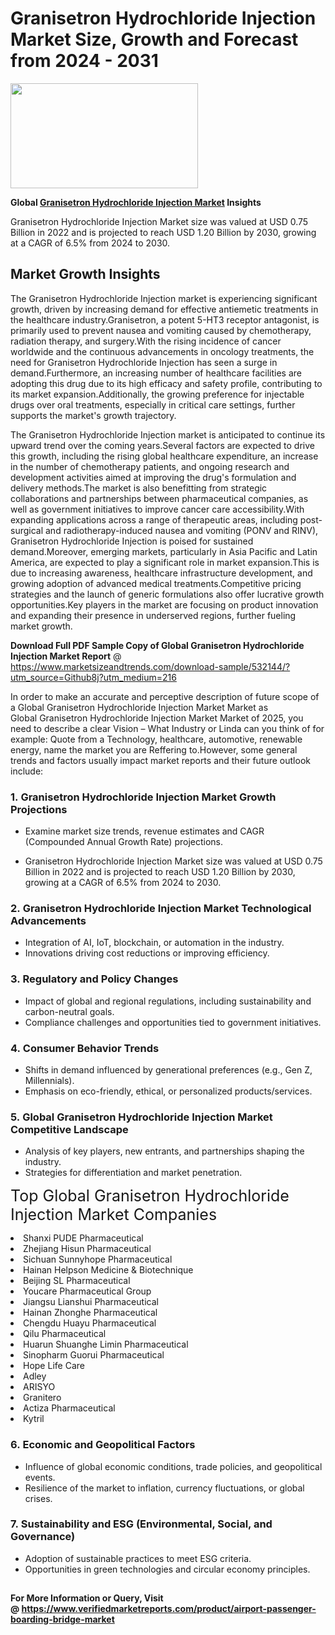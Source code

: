 <H1>Granisetron Hydrochloride Injection Market Size, Growth and Forecast from 2024 - 2031</H1><img class="aligncenter size-medium wp-image-584254" src="https://thirdeyenews.in/wp-content/uploads/2024/09/Global-Market-Research-300x168.jpeg" alt="" width="300" height="168" /><p><strong>Global&nbsp;<a href="https://www.marketsizeandtrends.com/download-sample/532144/?utm_source=Github8j?utm_medium=216">Granisetron Hydrochloride Injection Market</a> Insights</strong></p><p>Granisetron Hydrochloride Injection Market size was valued at USD 0.75 Billion in 2022 and is projected to reach USD 1.20 Billion by 2030, growing at a CAGR of 6.5% from 2024 to 2030.</p><p><h2>Market Growth Insights</h2> <p>The Granisetron Hydrochloride Injection market is experiencing significant growth, driven by increasing demand for effective antiemetic treatments in the healthcare industry.Granisetron, a potent 5-HT3 receptor antagonist, is primarily used to prevent nausea and vomiting caused by chemotherapy, radiation therapy, and surgery.With the rising incidence of cancer worldwide and the continuous advancements in oncology treatments, the need for Granisetron Hydrochloride Injection has seen a surge in demand.Furthermore, an increasing number of healthcare facilities are adopting this drug due to its high efficacy and safety profile, contributing to its market expansion.Additionally, the growing preference for injectable drugs over oral treatments, especially in critical care settings, further supports the market's growth trajectory.</p> <p>The Granisetron Hydrochloride Injection market is anticipated to continue its upward trend over the coming years.Several factors are expected to drive this growth, including the rising global healthcare expenditure, an increase in the number of chemotherapy patients, and ongoing research and development activities aimed at improving the drug's formulation and delivery methods.The market is also benefitting from strategic collaborations and partnerships between pharmaceutical companies, as well as government initiatives to improve cancer care accessibility.With expanding applications across a range of therapeutic areas, including post-surgical and radiotherapy-induced nausea and vomiting (PONV and RINV), Granisetron Hydrochloride Injection is poised for sustained demand.Moreover, emerging markets, particularly in Asia Pacific and Latin America, are expected to play a significant role in market expansion.This is due to increasing awareness, healthcare infrastructure development, and growing adoption of advanced medical treatments.Competitive pricing strategies and the launch of generic formulations also offer lucrative growth opportunities.Key players in the market are focusing on product innovation and expanding their presence in underserved regions, further fueling market growth.</p><p><span class=""><strong>Download Full PDF Sample Copy of Global Granisetron Hydrochloride Injection Market Report</strong> @ <a href="https://www.marketsizeandtrends.com/download-sample/532144/?utm_source=Github8j?utm_medium=216" target="_blank">https://www.marketsizeandtrends.com/download-sample/532144/?utm_source=Github8j?utm_medium=216</a></span></p><p>In order to make an accurate and perceptive description of future scope of a Global&nbsp;Granisetron Hydrochloride Injection Market Market as Global&nbsp;Granisetron Hydrochloride Injection Market Market of 2025, you need to describe a clear Vision &ndash; What Industry or Linda can you think of for example: Quote from a Technology, healthcare, automotive, renewable energy, name the market you are Reffering to.However, some general trends and factors usually impact market reports and their future outlook include:</p><h3>1.&nbsp;<strong>Granisetron Hydrochloride Injection Market Growth Projections</strong></h3><ul><li>Examine market size trends, revenue estimates and CAGR (Compounded Annual Growth Rate) projections.</li><li><p>Granisetron Hydrochloride Injection Market size was valued at USD 0.75 Billion in 2022 and is projected to reach USD 1.20 Billion by 2030, growing at a CAGR of 6.5% from 2024 to 2030.</p></li></ul><h3>2.&nbsp;<strong>Granisetron Hydrochloride Injection Market Technological Advancements</strong></h3><ul><li>Integration of AI, IoT, blockchain, or automation in the industry.</li><li>Innovations driving cost reductions or improving efficiency.</li></ul><h3>3.&nbsp;<strong>Regulatory and Policy Changes</strong></h3><ul><li>Impact of global and regional regulations, including sustainability and carbon-neutral goals.</li><li>Compliance challenges and opportunities tied to government initiatives.</li></ul><h3>4.&nbsp;<strong>Consumer Behavior Trends</strong></h3><ul><li>Shifts in demand influenced by generational preferences (e.g., Gen Z, Millennials).</li><li>Emphasis on eco-friendly, ethical, or personalized products/services.</li></ul><h3>5.&nbsp;<strong>Global Granisetron Hydrochloride Injection Market Competitive Landscape</strong></h3><ul><li>Analysis of key players, new entrants, and partnerships shaping the industry.</li><li>Strategies for differentiation and market penetration.</li></ul><p data-pm-slice="1 1 []"><span style="color: inherit; font-family: inherit; font-size: 25px;">Top Global Granisetron Hydrochloride Injection Market Companies</span></p><div class="" data-test-id=""><p><li>Shanxi PUDE Pharmaceutical</li><li> Zhejiang Hisun Pharmaceutical</li><li> Sichuan Sunnyhope Pharmaceutical</li><li> Hainan Helpson Medicine & Biotechnique</li><li> Beijing SL Pharmaceutical</li><li> Youcare Pharmaceutical Group</li><li> Jiangsu Lianshui Pharmaceutical</li><li> Hainan Zhonghe Pharmaceutical</li><li> Chengdu Huayu Pharmaceutical</li><li> Qilu Pharmaceutical</li><li> Huarun Shuanghe Limin Pharmaceutical</li><li> Sinopharm Guorui Pharmaceutical</li><li> Hope Life Care</li><li> Adley</li><li> ARISYO</li><li> Granitero</li><li> Actiza Pharmaceutical</li><li> Kytril</li></p></div><h3>6.&nbsp;<strong>Economic and Geopolitical Factors</strong></h3><ul><li>Influence of global economic conditions, trade policies, and geopolitical events.</li><li>Resilience of the market to inflation, currency fluctuations, or global crises.</li></ul><h3>7.&nbsp;<strong>Sustainability and ESG (Environmental, Social, and Governance)</strong></h3><ul><li>Adoption of sustainable practices to meet ESG criteria.</li><li>Opportunities in green technologies and circular economy principles.</li></ul><h2><strong style="font-size: 14px;">For More Information or Query, Visit @&nbsp;</strong><a style="background-color: #ffffff; font-size: 14px;" href="https://www.marketsizeandtrends.com/report/granisetron-hydrochloride-injection-market/" target="_blank">https://www.verifiedmarketreports.com/product/airport-passenger-boarding-bridge-market</a></h2>